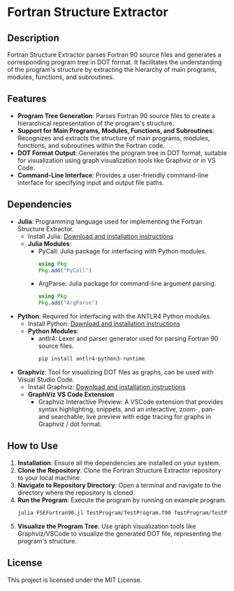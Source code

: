 # Fortran Structure Extractor

## Description
Fortran Structure Extractor parses Fortran 90 source files and generates a corresponding program tree in DOT format. It facilitates the understanding of the program's structure by extracting the hierarchy of main programs, modules, functions, and subroutines.

## Features
- **Program Tree Generation**: Parses Fortran 90 source files to create a hierarchical representation of the program's structure.
- **Support for Main Programs, Modules, Functions, and Subroutines**: Recognizes and extracts the structure of main programs, modules, functions, and subroutines within the Fortran code.
- **DOT Format Output**: Generates the program tree in DOT format, suitable for visualization using graph visualization tools like Graphviz or in VS Code.
- **Command-Line Interface**: Provides a user-friendly command-line interface for specifying input and output file paths.

## Dependencies
- **Julia**: Programming language used for implementing the Fortran Structure Extractor.
  - Install Julia: [Download and installation instructions](https://julialang.org/downloads/)
  - **Julia Modules**:
    - PyCall: Julia package for interfacing with Python modules.
      ```julia
      using Pkg
      Pkg.add("PyCall")
      ```
    - ArgParse: Julia package for command-line argument parsing.
      ```julia
      using Pkg
      Pkg.add("ArgParse")
      ```
- **Python**: Required for interfacing with the ANTLR4 Python modules.
  - Install Python: [Download and installation instructions](https://www.python.org/downloads/)
  - **Python Modules**:
    - antlr4: Lexer and parser generator used for parsing Fortran 90 source files.
      ```bash
      pip install antlr4-python3-runtime
      ```
- **Graphviz**: Tool for visualizing DOT files as graphs, can be used with Visual Studio Code.
  - Install Graphviz: [Download and installation instructions](https://graphviz.org/download/)
  - **GraphViz VS Code Extension**
    - Graphviz Interactive Preview: A VSCode extension that provides syntax highlighting, snippets, and an interactive, zoom-, pan- and searchable, live preview with edge tracing for graphs in Graphviz / dot format.

## How to Use
1. **Installation**: Ensure all the dependencies are installed on your system.
2. **Clone the Repository**: Clone the Fortran Structure Extractor repository to your local machine.
3. **Navigate to Repository Directory**: Open a terminal and navigate to the directory where the repository is cloned.
4. **Run the Program**: Execute the program by running on example program.
   ```bash
   julia FSEFortran90.jl TestProgram/TestProgram.f90 TestProgram/TestProgram.f90 TestProgram/TestProgramStructure.dot
5. **Visualize the Program Tree**: Use graph visualization tools like Graphviz/VSCode to visualize the generated DOT file, representing the program's structure.

## License
This project is licensed under the MIT License.
